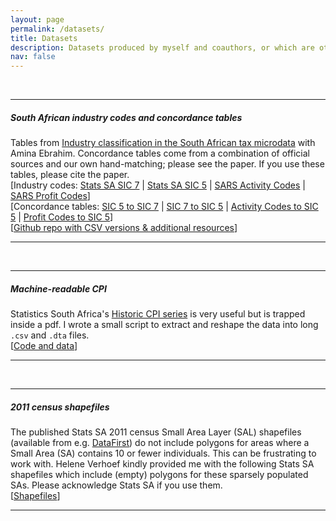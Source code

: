 ```yaml
---
layout: page
permalink: /datasets/
title: Datasets
description: Datasets produced by myself and coauthors, or which are otherwise not easily publicly accessible.
nav: false
---
```

<!---
* * *

##### "Updated 2021" NIDS and LCS datasets
Data and code from [Social Distress and (Some) Relief: Estimating the impact of pandemic job loss on poverty in South Africa](*) with Ihsaan Bassier and Maya Goldman.
The data come with significant health warnings and it is essential to read our paper prior to use. If you use the data, please cite the paper.  
[[Code](*) | [Datasets](*)]

* * *
-->
<br/>

* * *

##### South African industry codes and concordance tables
Tables from [Industry classification in the South African tax microdata](https://sa-tied.wider.unu.edu/sites/default/files/pdf/SA-TIED-WP-134.pdf) with Amina Ebrahim.
Concordance tables come from a combination of official sources and our own hand-matching; please see the paper. 
If you use these tables, please cite the paper.  
[Industry codes: [Stats SA SIC 7](https://github.com/jbudlender/IndustryClassification/blob/main/sic7codes_wide.dta) | [Stats SA SIC 5](https://github.com/jbudlender/IndustryClassification/blob/main/sic5codes_wide.dta) | [SARS Activity Codes](https://github.com/jbudlender/IndustryClassification/blob/main/actcodes_wide.dta) | [SARS Profit Codes](https://github.com/jbudlender/IndustryClassification/blob/main/profcode_wide.dta)]  
[Concordance tables: [SIC 5 to SIC 7](https://github.com/jbudlender/IndustryClassification/blob/main/SIC%20edition_5%20and%20SIC%20edition_7%20correspondence%20table%20V1.00.xls) | [SIC 7 to SIC 5](https://github.com/jbudlender/IndustryClassification/blob/main/concordv2__sic7_sic5.dta) | [Activity Codes to SIC 5](https://github.com/jbudlender/IndustryClassification/blob/main/concordv2__act_sic5.dta) | [Profit Codes to SIC 5](https://github.com/jbudlender/IndustryClassification/blob/main/concordv2__prof_sic5.dta)]  
[[Github repo with CSV versions & additional resources](https://github.com/jbudlender/IndustryClassification)]

* * *

<br/>

* * *

##### Machine-readable CPI

Statistics South Africa's [Historic CPI series](http://www.statssa.gov.za/publications/P0141/CPIHistory.pdf?)
is very useful but is trapped inside a pdf. I wrote a small script to extract and reshape the data into long `.csv` and `.dta` files.  
[[Code and data](https://github.com/jbudlender/HistoricSA_CPI)]

* * *

<br/>

* * *

##### 2011 census shapefiles

The published Stats SA 2011 census Small Area Layer (SAL) shapefiles (available from e.g. [DataFirst](https://doi.org/10.25828/6n0m-7m52)) do not include polygons for areas where a Small Area (SA) contains 10 or fewer individuals.
This can be frustrating to work with. Helene Verhoef kindly provided me with the following Stats SA shapefiles which include (empty) polygons for these sparsely populated SAs.
Please acknowledge Stats SA if you use them.  
[[Shapefiles](https://www.dropbox.com/s/urp5t8onym43k1s/SA_nogaps_2013.zip?dl=0)]

* * *


